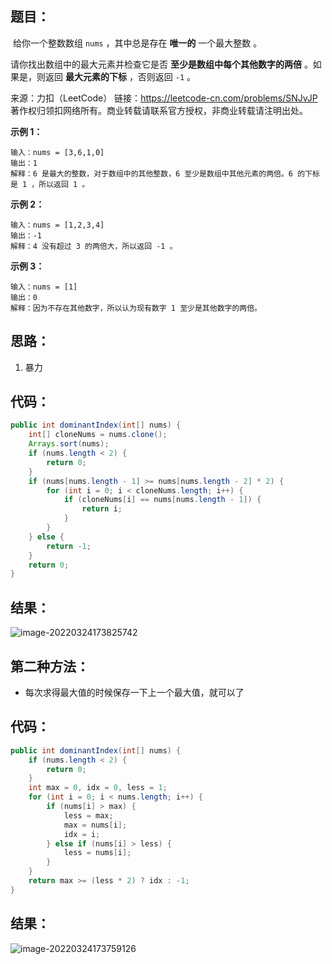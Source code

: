 ## 题目：

​	给你一个整数数组 `nums` ，其中总是存在 **唯一的** 一个最大整数 。

请你找出数组中的最大元素并检查它是否 **至少是数组中每个其他数字的两倍** 。如果是，则返回 **最大元素的下标** ，否则返回 `-1` 。



来源：力扣（LeetCode） 链接：https://leetcode-cn.com/problems/SNJvJP 著作权归领扣网络所有。商业转载请联系官方授权，非商业转载请注明出处。

<!--more-->

**示例 1：**

```示例 2：
输入：nums = [3,6,1,0]
输出：1
解释：6 是最大的整数，对于数组中的其他整数，6 至少是数组中其他元素的两倍。6 的下标是 1 ，所以返回 1 。
```

**示例 2：**

```
输入：nums = [1,2,3,4]
输出：-1
解释：4 没有超过 3 的两倍大，所以返回 -1 。
```

**示例 3：**

```
输入：nums = [1]
输出：0
解释：因为不存在其他数字，所以认为现有数字 1 至少是其他数字的两倍。
```

## 思路：

1. 暴力

## 代码：

```java
public int dominantIndex(int[] nums) {
    int[] cloneNums = nums.clone();
    Arrays.sort(nums);
    if (nums.length < 2) {
        return 0;
    }
    if (nums[nums.length - 1] >= nums[nums.length - 2] * 2) {
        for (int i = 0; i < cloneNums.length; i++) {
            if (cloneNums[i] == nums[nums.length - 1]) {
                return i;
            }
        }
    } else {
        return -1;
    }
    return 0;
}
```

## 结果：

![image-20220324173825742](https://gitee.com/misteryliu/typora/raw/master/image/image-20220324173825742.png)

## 第二种方法：

- 每次求得最大值的时候保存一下上一个最大值，就可以了

## 代码：

```java
public int dominantIndex(int[] nums) {
    if (nums.length < 2) {
        return 0;
    }
    int max = 0, idx = 0, less = 1;
    for (int i = 0; i < nums.length; i++) {
        if (nums[i] > max) {
            less = max;
            max = nums[i];
            idx = i;
        } else if (nums[i] > less) {
            less = nums[i];
        }
    }
    return max >= (less * 2) ? idx : -1;
}
```

## 结果：

![image-20220324173759126](https://gitee.com/misteryliu/typora/raw/master/image/image-20220324173759126.png)